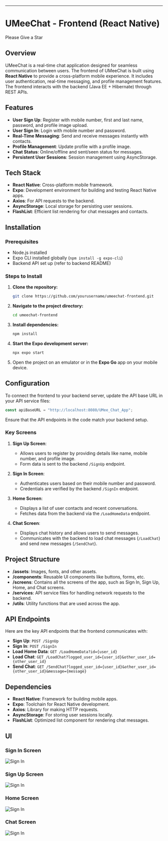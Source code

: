 ---

# UMeeChat - Frontend (React Native)

Please Give a Star

## Overview

UMeeChat is a real-time chat application designed for seamless communication between users. The frontend of UMeeChat is built using **React Native** to provide a cross-platform mobile experience. It includes user authentication, real-time messaging, and profile management features. The frontend interacts with the backend (Java EE + Hibernate) through REST APIs.

## Features

- **User Sign Up**: Register with mobile number, first and last name, password, and profile image upload.
- **User Sign In**: Login with mobile number and password.
- **Real-Time Messaging**: Send and receive messages instantly with contacts.
- **Profile Management**: Update profile with a profile image.
- **Chat Status**: Online/offline and sent/seen status for messages.
- **Persistent User Sessions**: Session management using AsyncStorage.

## Tech Stack

- **React Native**: Cross-platform mobile framework.
- **Expo**: Development environment for building and testing React Native apps.
- **Axios**: For API requests to the backend.
- **AsyncStorage**: Local storage for persisting user sessions.
- **FlashList**: Efficient list rendering for chat messages and contacts.

## Installation

### Prerequisites

- Node.js installed
- Expo CLI installed globally (`npm install -g expo-cli`)
- Backend API set up (refer to backend README)

### Steps to Install

1. **Clone the repository:**
   ```bash
   git clone https://github.com/yourusername/umeechat-frontend.git
   ```

2. **Navigate to the project directory:**
   ```bash
   cd umeechat-frontend
   ```

3. **Install dependencies:**
   ```bash
   npm install
   ```

4. **Start the Expo development server:**
   ```bash
   npx expo start
   ```

5. Open the project on an emulator or in the **Expo Go** app on your mobile device.

## Configuration

To connect the frontend to your backend server, update the API base URL in your API service files:

```js
const apiBaseURL = "http://localhost:8080/UMee_Chat_App";
```

Ensure that the API endpoints in the code match your backend setup.

### Key Screens

1. **Sign Up Screen**: 
   - Allows users to register by providing details like name, mobile number, and profile image.
   - Form data is sent to the backend `/SignUp` endpoint.

2. **Sign In Screen**: 
   - Authenticates users based on their mobile number and password.
   - Credentials are verified by the backend `/SignIn` endpoint.

3. **Home Screen**: 
   - Displays a list of user contacts and recent conversations.
   - Fetches data from the backend via the `/LoadHomeData` endpoint.

4. **Chat Screen**: 
   - Displays chat history and allows users to send messages.
   - Communicates with the backend to load chat messages (`/LoadChat`) and send new messages (`/SendChat`).

## Project Structure

- **/assets**: Images, fonts, and other assets.
- **/components**: Reusable UI components like buttons, forms, etc.
- **/screens**: Contains all the screens of the app, such as Sign In, Sign Up, Home, and Chat screens.
- **/services**: API service files for handling network requests to the backend.
- **/utils**: Utility functions that are used across the app.

## API Endpoints

Here are the key API endpoints that the frontend communicates with:

- **Sign Up**: `POST /SignUp`
- **Sign In**: `POST /SignIn`
- **Load Home Data**: `GET /LoadHomeData?id={user_id}`
- **Load Chat**: `GET /LoadChat?logged_user_id={user_id}&other_user_id={other_user_id}`
- **Send Chat**: `GET /SendChat?logged_user_id={user_id}&other_user_id={other_user_id}&message={message}`

## Dependencies

- **React Native**: Framework for building mobile apps.
- **Expo**: Toolchain for React Native development.
- **Axios**: Library for making HTTP requests.
- **AsyncStorage**: For storing user sessions locally.
- **FlashList**: Optimized list component for rendering chat messages.

## UI

### Sign In Screen 
![Sign In](https://github.com/PasanSWijekoon/UMeeChat-App-FrontEnd/blob/main/assets/image/1%20(3).jpeg?raw=true)

### Sign Up Screen 
![Sign In](https://github.com/PasanSWijekoon/UMeeChat-App-FrontEnd/blob/main/assets/image/1%20(4).jpeg?raw=true)

### Home Screen 
![Sign In](https://github.com/PasanSWijekoon/UMeeChat-App-FrontEnd/blob/main/assets/image/1%20(1).jpeg?raw=true)

### Chat Screen 
![Sign In](https://github.com/PasanSWijekoon/UMeeChat-App-FrontEnd/blob/main/assets/image/1%20(2).jpeg?raw=true)

